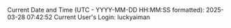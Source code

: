 Current Date and Time (UTC - YYYY-MM-DD HH:MM:SS formatted): 2025-03-28 07:42:52
Current User's Login: luckyaiman
